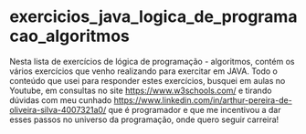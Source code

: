 # exercicios_java_logica_de_programacao_algoritmos

Nesta lista de exercícios de lógica de programação - algoritmos, contém os vários exercícios que venho realizando para exercitar em JAVA. Todo o conteúdo que usei para responder estes exercícios, busquei em aulas no Youtube, em consultas no site https://www.w3schools.com/ e tirando dúvidas com meu cunhado https://www.linkedin.com/in/arthur-pereira-de-oliveira-silva-4007321a0/ que é programador e que me incentivou a dar esses passos no universo da programação, onde quero seguir carreira!
